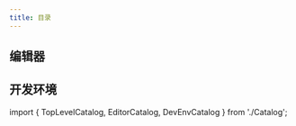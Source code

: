 ```yaml
---
title: 目录
---
```


<TopGrid/>

## 编辑器

<EditorGrid/>

## 开发环境

<DevEnvGrid/>

import { TopLevelCatalog, EditorCatalog, DevEnvCatalog } from './Catalog';

